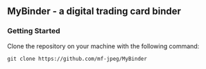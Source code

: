 ## MyBinder - a digital trading card binder

### Getting Started

Clone the repository on your machine with the following command:
```
git clone https://github.com/mf-jpeg/MyBinder
```